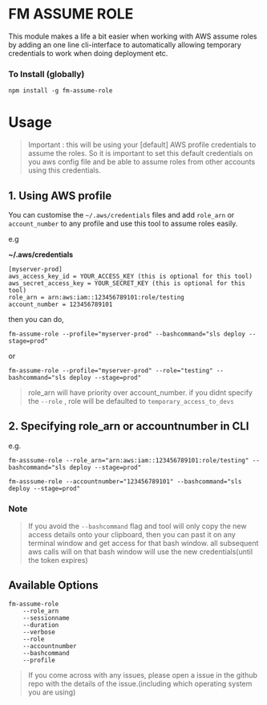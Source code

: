 # FM ASSUME ROLE

This module makes a life a bit easier when working with AWS assume roles by adding an one line cli-interface to automatically allowing temporary credentials to work when doing deployment etc.


### To Install (globally)
`npm install -g fm-assume-role`



# Usage
> Important : this will be using your [default] AWS profile credentials to assume the roles. So it is important to set this default credentials on you aws config file and be able to assume roles from other accounts using this credentials.

## 1. Using AWS profile
You can customise the `~/.aws/credentials` files and add `role_arn` or `account_number` to any profile and use this tool to assume roles easily.

e.g

**~/.aws/credentials**
```
[myserver-prod]
aws_access_key_id = YOUR_ACCESS_KEY (this is optional for this tool)
aws_secret_access_key = YOUR_SECRET_KEY (this is optional for this tool)
role_arn = arn:aws:iam::123456789101:role/testing
account_number = 123456789101
```
then you can do,

`fm-assume-role --profile="myserver-prod" --bashcommand="sls deploy --stage=prod"`

or

`fm-assume-role --profile="myserver-prod" --role="testing" --bashcommand="sls deploy --stage=prod"`

> role_arn will have priority over account_number. if you didnt specify the `--role` , role will be defaulted to `temporary_access_to_devs`



## 2. Specifying role_arn or accountnumber in CLI

e.g.

`fm-asssume-role --role_arn="arn:aws:iam::123456789101:role/testing" --bashcommand="sls deploy --stage=prod"`

`fm-asssume-role --accountnumber="123456789101" --bashcommand="sls deploy --stage=prod"`


### Note
>If you avoid the `--bashcommand` flag and tool will only copy the new access details onto your clipboard, then you can past it on any terminal window and get access for that bash window. all subsequent aws calls will on that bash window will use the new credentials(until the token expires)


## Available Options
```
fm-assume-role
    --role_arn
    --sessionname
    --duration
    --verbose
    --role
    --accountnumber
    --bashcommand
    --profile

```


>If you come across with any issues, please open a issue in the github repo with the details of the issue.(including which operating system you are using)